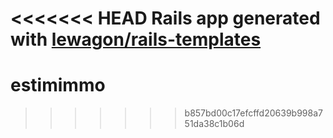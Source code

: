 <<<<<<< HEAD
Rails app generated with [lewagon/rails-templates](https://github.com/lewagon/rails-templates)
=======
# estimimmo
>>>>>>> b857bd00c17efcffd20639b998a751da38c1b06d
